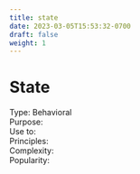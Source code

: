 ```yaml
---
title: state
date: 2023-03-05T15:53:32-0700
draft: false
weight: 1
---
```

# State
Type: Behavioral  
Purpose:  
Use to:  
Principles:  
Complexity:  
Popularity:  
